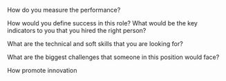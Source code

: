 How do you measure the performance?

How would you define success in this role? What would be the key indicators to you that you hired the right person?

What are the technical and soft skills that you are looking for?

What are the biggest challenges that someone in this position would face?

How promote innovation